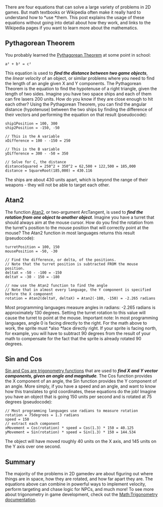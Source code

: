 There are four equations that can solve a large variety of problems in 2D games. But math textbooks or Wikipedia often make it really hard to understand how to *use *them. This post explains the usage of these equations without going into detail about how they work, and links to the Wikipedia pages if you want to learn more about the mathematics.

## Pythagorean Theorem

You probably learned the [Pythagorean Theorem](https://en.wikipedia.org/wiki/Pythagorean_theorem) at some point in school:

    a² + b² = c²

This equation is used to ***find the distance between two game objects***, the *linear velocity* of an object, or similar problems where you need to find the length of an angle given X and Y components. The Pythagorean Theorem is the equation to find the hypotenuse of a right triangle, given the length of two sides. Imagine you have two space ships and each of them can fire lasers 200 units. How do you know if they are close enough to hit each other? Using the Pythagorean Theorem, you can find the angular distance (hypotenuse) between the two ships by finding the difference of their vectors and performing the equation on that result (pseudocode):

    ship1Position = 100, 300
    ship2Position = -150, -50

    // This is the A variable
    xDifference = 100 - -150 = 250

    // This is the B variable
    yDifference = 300 - -50 = 350

    // Solve for C, the distance
    distanceSquared = 250^2 + 350^2 = 62,500 + 122,500 = 185,000
    distance = SquareRoot(185,000) = 430.116

The ships are about 430 units apart, which is beyond the range of their weapons - they will not be able to target each other.

## Atan2

The function [Atan2](https://en.wikipedia.org/wiki/Atan2), or two-argument ArcTangent, is used to ***find the rotation from one object to another object***. Imagine you have a turret that should always aim at the mouse cursor. How do you find the rotation from the turret's position to the mouse position that will correctly point at the mouse? The Atan2 function in most languages returns this result (pseudocode):

    turretPosition = 100, 150
    mousePosition = -50, -30

    // Find the difference, or delta, of the positions.
    // Note that the turret position is subtracted FROM the mouse position.
    deltaX = -50 - -100 = -150
    deltaY = -30 - 150 = -180

    // now use the Atan2 function to find the angle
    // Note that in almost every language, the Y component is specified before the X component
    rotation = Atan2(deltaY, deltaX) = Atan2(-180, -150) = -2.265 radians

Most programming languages measure angles in radians: -2.265 radians is approximately 130 degrees. Setting the turret rotation to this value will cause the turret to point at the mouse. Important note: In most programming languages, angle 0 is facing directly to the right. For the math above to work, the sprite must *also *face directly right. If your sprite is facing north, for example, you will have to subtract 90 degrees from the result of your math to compensate for the fact that the sprite is already rotated 90 degrees.

## Sin and Cos

[Sin and Cos are trigonometry functions](https://en.wikipedia.org/wiki/Trigonometric_functions) that are used to ***find X and Y vector components, given an angle and magnitude**.* The Cos function provides the X component of an angle, the Sin function provides the Y component of an angle. More simply, if you have a speed and an angle, and want to know how this translates to grid coordinates, these equations do the job! Imagine you have an object that is going 150 units per second and is rotated at 75 degrees (pseudocode):

    // Most programming languages use radians to measure rotation
    rotation = 75degrees = 1.3 radians
    speed = 150
    // extract each component
    xMovement = Cos(rotation) * speed = Cos(1.3) * 150 = 40.125
    yMovement = Sin(rotation) * speed = Sin(1.3) * 150 = 144.534

The object will have moved roughly 40 units on the X axis, and 145 units on the Y axis over one second.  

## Summary

The majority of the problems in 2D gamedev are about figuring out where things are in space, how they are rotated, and how far apart they are. The equations above can combine in powerful ways to implement velocity, perform targeting and chase logic for NPCs, and much more! To see more about trigonometry in game development, check out the [Math:Trigonometry documentation](/documentation/tutorials/math/math-trigonometry/.md).
